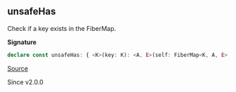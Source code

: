 ## unsafeHas

Check if a key exists in the FiberMap.

**Signature**

```ts
declare const unsafeHas: { <K>(key: K): <A, E>(self: FiberMap<K, A, E>) => boolean; <K, A, E>(self: FiberMap<K, A, E>, key: K): boolean; }
```

[Source](https://github.com/Effect-TS/effect/tree/main/packages/effect/src/FiberMap.ts#L363)

Since v2.0.0